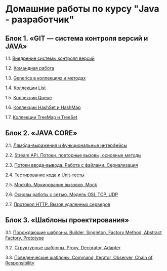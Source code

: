 # Домашние работы по курсу "Java - разработчик"

## Блок 1. «GIT — система контроля версий и JAVA»
1.1. [Внедрение системы контроля версий](https://github.com/AtiskovaA/DZ_SalesManager)

1.2. [Командная работа](https://github.com/AtiskovaA/Teamwork)

1.3. [Generics в коллекциях и методах](https://github.com/AtiskovaA/MagicBox)

1.4. [Коллекции List](https://github.com/AtiskovaA/List)

1.5. [Коллекции Queue](https://github.com/AtiskovaA/Queue)

1.6. [Коллекции HashSet и HashMap](https://github.com/AtiskovaA/HashSet-HashMap)

1.7. [Коллекции TreeMap и TreeSet](https://github.com/AtiskovaA/TreeMap-TreeSet)

## Блок 2. «JAVA CORE»
2.1. [Лямбда-выражения и функциональные интерфейсы]()

2.2. [Stream API. Потоки, повторные вызовы, основные методы]()

2.3. [Потоки ввода-вывода. Работа с файлами. Сериализация]()

2.4. [Тестирование кода и Unit-тесты]()

2.5. [Mockito. Мокирование вызовов, Mock]()

2.6. [Основы работы с сетью. Модель OSI, TCP, UDP]()

2.7. [Протокол HTTP. Вызов удаленных серверов]()


## Блок 3. «Шаблоны проектирования»
3.1. [Порождающие шаблоны. Builder, Singleton, Factory Method, Abstract Factory, Prototype]()

3.2. [Структурные шаблоны. Proxy, Decorator, Adapter]()

3.3. [Поведенческие шаблоны. Command, Iterator, Observer, Chain of Responsibility]()


